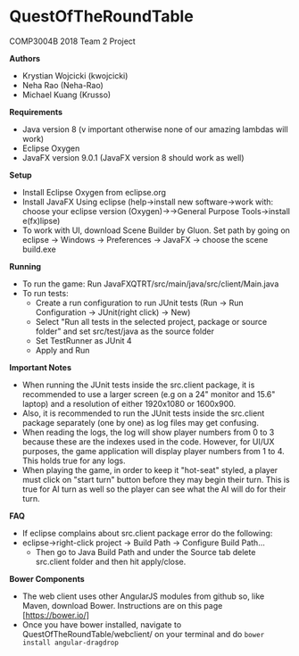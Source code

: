 # QuestOfTheRoundTable
COMP3004B 2018 Team 2 Project

**Authors**
- Krystian Wojcicki (kwojcicki)
- Neha Rao (Neha-Rao)
- Michael Kuang (Krusso)

**Requirements**
- Java version 8 (v important otherwise none of our amazing lambdas will work)
- Eclipse Oxygen
- JavaFX version 9.0.1 (JavaFX version 8 should work as well)

**Setup**
- Install Eclipse Oxygen from eclipse.org
- Install JavaFX Using eclipse (help->install new software->work with: choose your eclipse version (Oxygen)->->General Purpose Tools->install e(fx)lipse)
- To work with UI, download Scene Builder by Gluon. Set path by going on eclipse -> Windows -> Preferences -> JavaFX -> choose the scene build.exe 

**Running**
- To run the game: Run JavaFXQTRT/src/main/java/src/client/Main.java
- To run tests:
  - Create a run configuration to run JUnit tests (Run -> Run Configuration -> JUnit(right click) -> New)
  - Select "Run all tests in the selected project, package or source folder" and set src/test/java as the source folder
  - Set TestRunner as JUnit 4
  - Apply and Run
  
**Important Notes**
- When running the JUnit tests inside the src.client package, it is recommended to use a larger screen (e.g on a 24" monitor and 15.6" laptop) and a resolution of either 1920x1080 or 1600x900. 
- Also, it is recommended to run the JUnit tests inside the src.client package separately (one by one) as log files may get confusing.
- When reading the logs, the log will show player numbers from 0 to 3 because these are the indexes used in the code. However, for UI/UX purposes, the game application will display player numbers from 1 to 4. This holds true for any logs.
- When playing the game, in order to keep it "hot-seat" styled, a player must click on "start turn" button before they may begin their turn. This is true for AI turn as well so the player can see what the AI will do for their turn.

 **FAQ**
 - If eclipse complains about src.client package error do the following:
  - eclipse->right-click project -> Build Path -> Configure Build Path...
    - Then go to Java Build Path and under the Source tab delete src.client folder and then hit apply/close.
    
    
 **Bower Components**
 - The web client uses other AngularJS modules from github so, like Maven, download Bower. Instructions are on this page [https://bower.io/]
 - Once you have bower installed, navigate to QuestOfTheRoundTable/webclient/ on your terminal and do `bower install angular-dragdrop`
